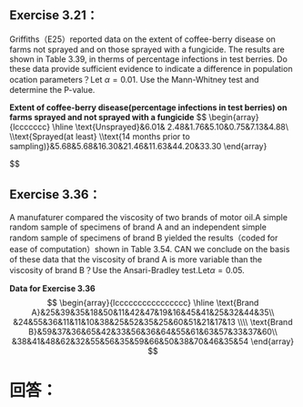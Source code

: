 ## Exercise 3.21：
Griffiths（E25）reported data on the extent of coffee-berry disease on farms not sprayed and on those sprayed with a fungicide. The results are shown in Table 3.39, in therms of percentage infections in test berries. Do these data provide sufficient evidence to indicate a difference in population ocation parameters？Let $\alpha=0.01$. Use the Mann-Whitney test and determine the P-value.

**Extent of coffee-berry disease(percentage infections in test berries) on farms sprayed and not sprayed with a fungicide**
$$
\begin{array}{lccccccc}
\hline
\text{Unsprayed}&6.01& 2.48&1.76&5.10&0.75&7.13&4.88\\
\\\text{Sprayed(at least} \\\text{14 months prior to sampling)}&5.68&5.68&16.30&21.46&11.63&44.20&33.30
\end{array}

$$
## Exercise 3.36：
A manufaturer compared the viscosity of two brands of motor oil.A simple random sample of specimens of brand A and an independent simple random sample of specimens of brand B yielded the results（coded for ease of computation）shown in Table 3.54. CAN we conclude on the basis of these data that the viscosity of brand A is more variable than the viscosity of brand B？Use the Ansari-Bradley test.Let$\alpha=0.05$.

**Data for Exercise 3.36**
$$
\begin{array}{lcccccccccccccccc}
\hline
\text{Brand A}&25&39&35&18&50&11&42&47&19&16&45&41&25&32&44&35\\
 &24&55&36&11&11&10&38&25&52&35&25&60&51&21&17&13
 \\\\
 \text{Brand B}&59&37&36&65&42&33&56&36&64&55&61&63&57&33&37&60\\
  &38&41&48&62&32&55&56&35&59&66&50&38&70&46&35&54
\end{array}
$$
# 回答：
